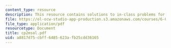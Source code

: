 ```yaml
---
content_type: resource
description: This resource contains solutions to in-class problems for week 2, monday.
file: https://ol-ocw-studio-app-production.s3.amazonaws.com/courses/6-042j-mathematics-for-computer-science-fall-2005/a8817d75cbff6485623afb25cdd36165_cp2msol.pdf
file_type: application/pdf
resourcetype: Document
title: cp2msol.pdf
uid: a8817d75-cbff-6485-623a-fb25cdd36165
---
```

